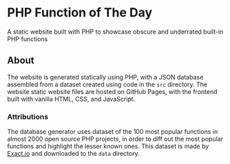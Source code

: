 # PHP Function of The Day

A static website built with PHP to showcase obscure and underrated built-in PHP functions

## About

The website is generated statically using PHP, with a JSON database assembled from a dataset created using code in the `src` directory.
The website static website files are hosted on GitHub Pages, with the frontend built with vanilla HTML, CSS, and JavaScript.

### Attributions

The database generator uses dataset of the 100 most popular functions in almost 2000 open source PHP projects,
in order to diff out the most popular functions and highlight the lesser known ones. This dataset is made
by [Exact.io](https://www.exakat.io/en/top-100-php-functions/) and downloaded to the `data` directory.
